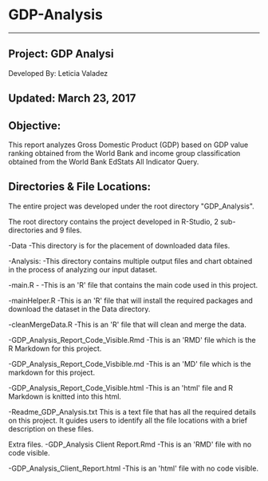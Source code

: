 # GDP-Analysis

---------------------------------
Project: GDP Analysi
---------------------------------
Developed By:	Leticia Valadez 

Updated: March 23, 2017
------------------------------------------------------------------------------------------------------------------------------------------------------------------------------


Objective:
----------

This report analyzes Gross Domestic Product (GDP) based on GDP value ranking obtained from the World Bank and income group 
classification obtained from the World Bank EdStats All Indicator Query.  


Directories & File Locations:
-----------------------------

The entire project was developed under the root directory "GDP_Analysis".

The root directory contains the project developed in R-Studio, 2 sub-directories and 9 files.

 -Data         -This directory is for the placement of downloaded data files.
 
 -Analysis:	   -This directory contains multiple output files and chart obtained in the process of analyzing our input dataset.
 
 -main.R -		   -This is an 'R' file that contains the main code used in this project. 
 
 -mainHelper.R	  -This is an 'R' file that will install the required packages and download the dataset in the Data directory.
 
 -cleanMergeData.R	  -This is an 'R' file that will clean and merge the data.
 
 -GDP_Analysis_Report_Code_Visible.Rmd		-This is an 'RMD' file which is the R Markdown for this project.
 
 -GDP_Analysis_Report_Code_Visbible.md   -This is an 'MD' file which is the markdown for this project.
 
 -GDP_Analysis_Report_Code_Visible.html   -This is an 'html' file and R Markdown is knitted into this html.

  -Readme_GDP_Analysis.txt	This is a text file that has all the required details on this project. 
   It guides users to identify all 	 the file locations with a brief description on these files.
      
 
 
 Extra files.
 -GDP_Analysis Client Report.Rmd   -This is an 'RMD' file with no code visible.
 
 -GDP_Analysis_Client_Report.html   -This is an 'html' file with no code visible.
 
 
 



